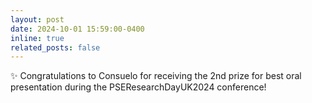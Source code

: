 ```yaml
---
layout: post
date: 2024-10-01 15:59:00-0400
inline: true
related_posts: false
---
```


:sparkles: Congratulations to Consuelo for receiving the 2nd prize for best oral presentation during the PSEResearchDayUK2024 conference!
